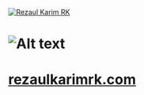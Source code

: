 [![Rezaul Karim RK](https://i.ibb.co/W0qySzQ/git-poster.jpg)](rezaulkarimrk.com)



# ![Alt text]([rezaulkarimrk.com](rezaulkarimrk.com))
# [rezaulkarimrk.com](rezaulkarimrk.com)
